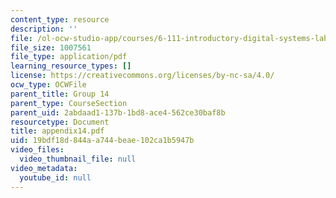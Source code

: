 ```yaml
---
content_type: resource
description: ''
file: /ol-ocw-studio-app/courses/6-111-introductory-digital-systems-laboratory-spring-2006/19bdf18d844aa744beae102ca1b5947b_appendix14.pdf
file_size: 1007561
file_type: application/pdf
learning_resource_types: []
license: https://creativecommons.org/licenses/by-nc-sa/4.0/
ocw_type: OCWFile
parent_title: Group 14
parent_type: CourseSection
parent_uid: 2abdaad1-137b-1bd8-ace4-562ce30baf8b
resourcetype: Document
title: appendix14.pdf
uid: 19bdf18d-844a-a744-beae-102ca1b5947b
video_files:
  video_thumbnail_file: null
video_metadata:
  youtube_id: null
---
```

